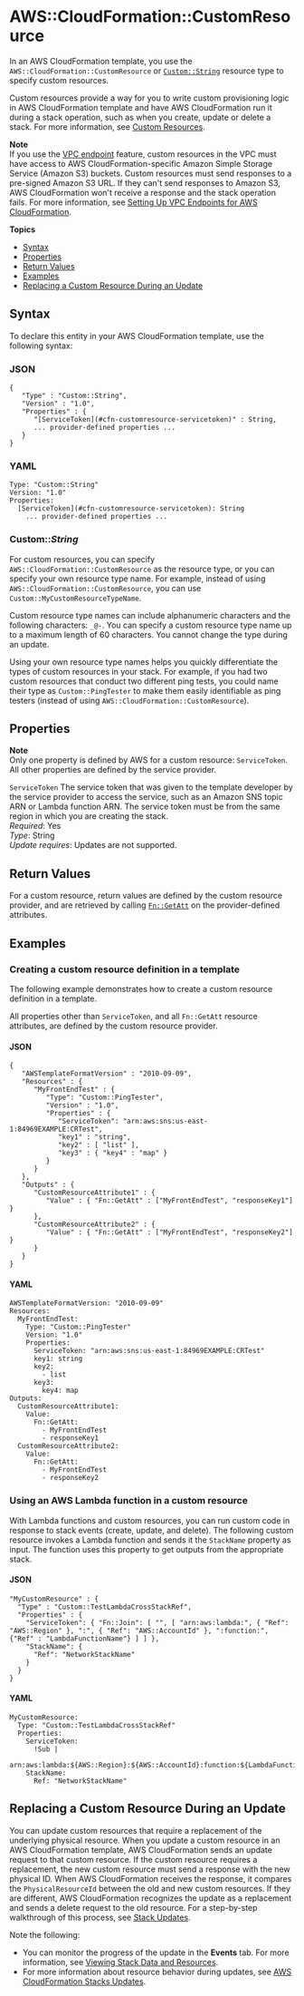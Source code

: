 # AWS::CloudFormation::CustomResource<a name="aws-resource-cfn-customresource"></a>

In an AWS CloudFormation template, you use the `AWS::CloudFormation::CustomResource` or [`Custom::String`](#aws-cfn-resource-type-name) resource type to specify custom resources\.

Custom resources provide a way for you to write custom provisioning logic in AWS CloudFormation template and have AWS CloudFormation run it during a stack operation, such as when you create, update or delete a stack\. For more information, see [Custom Resources](template-custom-resources.md)\.

**Note**  
If you use the [VPC endpoint](https://docs.aws.amazon.com/vpc/latest/userguide/vpc-endpoints.html) feature, custom resources in the VPC must have access to AWS CloudFormation\-specific Amazon Simple Storage Service \(Amazon S3\) buckets\. Custom resources must send responses to a pre\-signed Amazon S3 URL\. If they can't send responses to Amazon S3, AWS CloudFormation won't receive a response and the stack operation fails\. For more information, see [Setting Up VPC Endpoints for AWS CloudFormation](cfn-vpce-bucketnames.md)\.

**Topics**
+ [Syntax](#aws-resource-cloudformation-customresource-syntax)
+ [Properties](#w13ab1c21c10c57c19c13)
+ [Return Values](#w13ab1c21c10c57c19c15)
+ [Examples](#w13ab1c21c10c57c19c17)
+ [Replacing a Custom Resource During an Update](#w13ab1c21c10c57c19c19)

## Syntax<a name="aws-resource-cloudformation-customresource-syntax"></a>

To declare this entity in your AWS CloudFormation template, use the following syntax:

### JSON<a name="aws-resource-cloudformation-customresource-syntax.json"></a>

```
{
   "Type" : "Custom::String",
   "Version" : "1.0",
   "Properties" : {
      "[ServiceToken](#cfn-customresource-servicetoken)" : String,
      ... provider-defined properties ...
   }
}
```

### YAML<a name="aws-resource-cloudformation-customresource-syntax.yaml"></a>

```
Type: "Custom::String"
Version: "1.0"
Properties:
  [ServiceToken](#cfn-customresource-servicetoken): String
    ... provider-defined properties ...
```

### Custom::*String*<a name="aws-cfn-resource-type-name"></a>

For custom resources, you can specify `AWS::CloudFormation::CustomResource` as the resource type, or you can specify your own resource type name\. For example, instead of using `AWS::CloudFormation::CustomResource`, you can use `Custom::MyCustomResourceTypeName`\.

Custom resource type names can include alphanumeric characters and the following characters: `_@-`\. You can specify a custom resource type name up to a maximum length of 60 characters\. You cannot change the type during an update\.

Using your own resource type names helps you quickly differentiate the types of custom resources in your stack\. For example, if you had two custom resources that conduct two different ping tests, you could name their type as `Custom::PingTester` to make them easily identifiable as ping testers \(instead of using `AWS::CloudFormation::CustomResource`\)\.

## Properties<a name="w13ab1c21c10c57c19c13"></a>

**Note**  
Only one property is defined by AWS for a custom resource: `ServiceToken`\. All other properties are defined by the service provider\.

`ServiceToken`  <a name="cfn-customresource-servicetoken"></a>
The service token that was given to the template developer by the service provider to access the service, such as an Amazon SNS topic ARN or Lambda function ARN\. The service token must be from the same region in which you are creating the stack\.  
*Required*: Yes  
*Type*: String  
*Update requires*: Updates are not supported\.

## Return Values<a name="w13ab1c21c10c57c19c15"></a>

For a custom resource, return values are defined by the custom resource provider, and are retrieved by calling [`Fn::GetAtt`](intrinsic-function-reference-getatt.md) on the provider\-defined attributes\.

## Examples<a name="w13ab1c21c10c57c19c17"></a>

### Creating a custom resource definition in a template<a name="w13ab1c21c10c57c19c17b2"></a>

The following example demonstrates how to create a custom resource definition in a template\.

All properties other than `ServiceToken`, and all `Fn::GetAtt` resource attributes, are defined by the custom resource provider\.

#### JSON<a name="aws-resource-cloudformation-customresource-example2.json"></a>

```
{
   "AWSTemplateFormatVersion" : "2010-09-09",
   "Resources" : {
      "MyFrontEndTest" : {
         "Type": "Custom::PingTester",
         "Version" : "1.0",
         "Properties" : {
            "ServiceToken": "arn:aws:sns:us-east-1:84969EXAMPLE:CRTest",
            "key1" : "string",
            "key2" : [ "list" ],
            "key3" : { "key4" : "map" }
         }
      }
   },
   "Outputs" : {
      "CustomResourceAttribute1" : {
         "Value" : { "Fn::GetAtt" : ["MyFrontEndTest", "responseKey1"] }
      },
      "CustomResourceAttribute2" : {
         "Value" : { "Fn::GetAtt" : ["MyFrontEndTest", "responseKey2"] }
      }
   }
}
```

#### YAML<a name="aws-resource-cloudformation-customresource-example2.yaml"></a>

```
AWSTemplateFormatVersion: "2010-09-09"
Resources: 
  MyFrontEndTest: 
    Type: "Custom::PingTester"
    Version: "1.0"
    Properties: 
      ServiceToken: "arn:aws:sns:us-east-1:84969EXAMPLE:CRTest"
      key1: string
      key2: 
        - list
      key3: 
        key4: map
Outputs: 
  CustomResourceAttribute1: 
    Value: 
      Fn::GetAtt: 
        - MyFrontEndTest
        - responseKey1
  CustomResourceAttribute2: 
    Value: 
      Fn::GetAtt: 
        - MyFrontEndTest
        - responseKey2
```

### Using an AWS Lambda function in a custom resource<a name="w13ab1c21c10c57c19c17b4"></a>

With Lambda functions and custom resources, you can run custom code in response to stack events \(create, update, and delete\)\. The following custom resource invokes a Lambda function and sends it the `StackName` property as input\. The function uses this property to get outputs from the appropriate stack\.

#### JSON<a name="aws-resource-cloudformation-customresource-example3.json"></a>

```
"MyCustomResource" : {
  "Type" : "Custom::TestLambdaCrossStackRef",
  "Properties" : {
    "ServiceToken": { "Fn::Join": [ "", [ "arn:aws:lambda:", { "Ref": "AWS::Region" }, ":", { "Ref": "AWS::AccountId" }, ":function:", {"Ref" : "LambdaFunctionName"} ] ] },
    "StackName": {
      "Ref": "NetworkStackName"
    }
  }
}
```

#### YAML<a name="aws-resource-cloudformation-customresource-example3.yaml"></a>

```
MyCustomResource: 
  Type: "Custom::TestLambdaCrossStackRef"
  Properties: 
    ServiceToken:
      !Sub |
        arn:aws:lambda:${AWS::Region}:${AWS::AccountId}:function:${LambdaFunctionName}
    StackName: 
      Ref: "NetworkStackName"
```

## Replacing a Custom Resource During an Update<a name="w13ab1c21c10c57c19c19"></a>

You can update custom resources that require a replacement of the underlying physical resource\. When you update a custom resource in an AWS CloudFormation template, AWS CloudFormation sends an update request to that custom resource\. If the custom resource requires a replacement, the new custom resource must send a response with the new physical ID\. When AWS CloudFormation receives the response, it compares the `PhysicalResourceId` between the old and new custom resources\. If they are different, AWS CloudFormation recognizes the update as a replacement and sends a delete request to the old resource\. For a step\-by\-step walkthrough of this process, see [Stack Updates](template-custom-resources-sns.md#crpg-walkthrough-stack-updates)\. 

Note the following: 
+ You can monitor the progress of the update in the **Events** tab\. For more information, see [Viewing Stack Data and Resources](cfn-console-view-stack-data-resources.md)\.
+ For more information about resource behavior during updates, see [AWS CloudFormation Stacks Updates](using-cfn-updating-stacks.md)\.